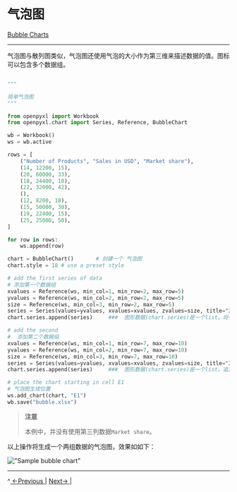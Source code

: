 # 气泡图
[ Bubble Charts ](https://openpyxl.readthedocs.io/en/default/charts/bubble.html)

----

气泡图与散列图类似，气泡图还使用气泡的大小作为第三维来描述数据的值。图标可以包含多个数据组。

```python

"""

简单气泡图
"""

from openpyxl import Workbook
from openpyxl.chart import Series, Reference, BubbleChart

wb = Workbook()
ws = wb.active

rows = [
    ("Number of Products", "Sales in USD", "Market share"),
    (14, 12200, 15),
    (20, 60000, 33),
    (18, 24400, 10),
    (22, 32000, 42),
    (),
    (12, 8200, 18),
    (15, 50000, 30),
    (19, 22400, 15),
    (25, 25000, 50),
]

for row in rows:
    ws.append(row)

chart = BubbleChart()       # 创建一个 气泡图
chart.style = 18 # use a preset style

# add the first series of data
# 添加第一个数据组
xvalues = Reference(ws, min_col=1, min_row=2, max_row=5)
yvalues = Reference(ws, min_col=2, min_row=2, max_row=5)
size = Reference(ws, min_col=3, min_row=2, max_row=5)
series = Series(values=yvalues, xvalues=xvalues, zvalues=size, title="2013")
chart.series.append(series)     ###  图形数据(chart.series)是一个list。将多个数据组追加进去。

# add the second
#  添加第二个数据组
xvalues = Reference(ws, min_col=1, min_row=7, max_row=10)
yvalues = Reference(ws, min_col=2, min_row=7, max_row=10)
size = Reference(ws, min_col=3, min_row=7, max_row=10)
series = Series(values=yvalues, xvalues=xvalues, zvalues=size, title="2014")
chart.series.append(series)     ###  图形数据(chart.series)是一个list。追加第二个

# place the chart starting in cell E1
# 气泡图生成位置
ws.add_chart(chart, "E1")
wb.save("bubble.xlsx")
```

> **注意**
>
> 本例中，并没有使用第三列数据`Market share`。

以上操作将生成一个两组数据的气泡图，效果如如下：

!["Sample bubble chart"]( https://openpyxl.readthedocs.io/en/default/_images/bubble.png )


----

^[ <-Previous ]( ./bar.md )  |  [ Next-> ]( ./line.md )|